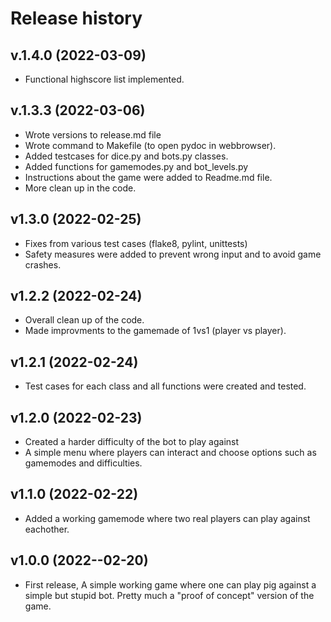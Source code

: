 Release history
========================


v.1.4.0 (2022-03-09)
------------------------

* Functional highscore list implemented.


v.1.3.3 (2022-03-06)
------------------------

* Wrote versions to release.md file
* Wrote command to Makefile (to open pydoc in webbrowser).
* Added testcases for dice.py and bots.py classes.
* Added functions for gamemodes.py and bot_levels.py
* Instructions about the game were added to Readme.md file.
* More clean up in the code.


v1.3.0 (2022-02-25)
------------------------

* Fixes from various test cases (flake8, pylint, unittests)
* Safety measures were added to prevent wrong input and to avoid game crashes.



v1.2.2 (2022-02-24)
------------------------

* Overall clean up of the code.
* Made improvments to the gamemade of 1vs1 (player vs player).



v1.2.1 (2022-02-24)
------------------------

* Test cases for each class and all functions were created and tested.



v1.2.0 (2022-02-23)
------------------------

* Created a harder difficulty of the bot to play against
* A simple menu where players can interact and choose options such as gamemodes and difficulties.



v1.1.0 (2022-02-22)
------------------------

* Added a working gamemode where two real players can play against eachother.



v1.0.0 (2022--02-20)
------------------------

* First release, A simple working game where one can play pig against a simple but stupid bot.
Pretty much a "proof of concept" version of the game.
